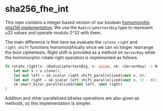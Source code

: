 # sha256_fhe_int
This repo contains a integer based version of our boolean [homomorphic sha256 implementation](https://github.com/JoseSK999/sha256_fhe). We use the ```RadixCiphertextBig``` type to represent u32 values and operate modulo 2^32 with them.

The main difference is that here we evaluate the ```rotate_right``` and ```right_shift``` functions homomorphically since we can no longer rearrange the bool ciphertexts. Right shift is provided as a method on ```ServerKey``` while the homomorphic rotate right operation is implemented as follows.

```rust
fn rotate_right(x: &RadixCiphertextBig, n: usize, sk: &ServerKey) -> RadixCiphertextBig {
    let mut x = x.clone();
    let mut left = sk.scalar_right_shift_parallelized(&mut x, n);
    let mut right = sk.scalar_left_shift_parallelized(&mut x, 32 - n);
    sk.smart_bitor_parallelized(&mut left, &mut right)
}
```

Addition and other parallelized bitwise operations are also given as methods, so this implementation is simpler.

